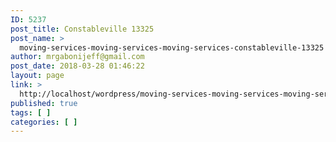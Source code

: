 ```yaml
---
ID: 5237
post_title: Constableville 13325
post_name: >
  moving-services-moving-services-moving-services-constableville-13325
author: mrgabonijeff@gmail.com
post_date: 2018-03-28 01:46:22
layout: page
link: >
  http://localhost/wordpress/moving-services-moving-services-moving-services-constableville-13325/
published: true
tags: [ ]
categories: [ ]
---
```

